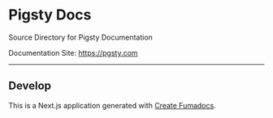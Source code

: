 # Pigsty Docs

Source Directory for Pigsty Documentation

Documentation Site: https://pgsty.com


--------

## Develop

This is a Next.js application generated with
[Create Fumadocs](https://github.com/fuma-nama/fumadocs).
